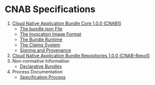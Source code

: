 # CNAB Specifications

1. [Cloud Native Application Bundle Core 1.0.0 (CNAB1)](100-CNAB.md)
    - [The bundle.json File](101-bundle-json.md)
    - [The Invocation Image Format](102-invocation-image.md)
    - [The Bundle Runtime](103-bundle-runtime.md)
    - [The Claims System](104-claims.md)
    - [Signing and Provenance](105-signing.md)
2. [Cloud Native Application Bundle Repositories 1.0.0 (CNAB-Repo1)](200-repositories.md) 
3. Non-normative Information
    - [Declarative Bundles](801-declarative-images.md)
4. Process Documentation
    - [Specification Process](901-process.md)
